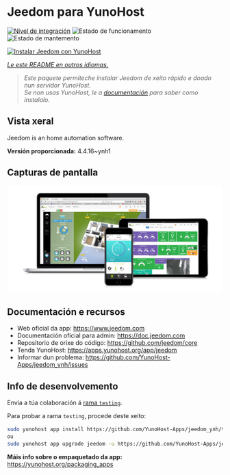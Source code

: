 <!--
NOTA: Este README foi creado automáticamente por <https://github.com/YunoHost/apps/tree/master/tools/readme_generator>
NON debe editarse manualmente.
-->

# Jeedom para YunoHost

[![Nivel de integración](https://dash.yunohost.org/integration/jeedom.svg)](https://ci-apps.yunohost.org/ci/apps/jeedom/) ![Estado de funcionamento](https://ci-apps.yunohost.org/ci/badges/jeedom.status.svg) ![Estado de mantemento](https://ci-apps.yunohost.org/ci/badges/jeedom.maintain.svg)

[![Instalar Jeedom con YunoHost](https://install-app.yunohost.org/install-with-yunohost.svg)](https://install-app.yunohost.org/?app=jeedom)

*[Le este README en outros idiomas.](./ALL_README.md)*

> *Este paquete permíteche instalar Jeedom de xeito rápido e doado nun servidor YunoHost.*  
> *Se non usas YunoHost, le a [documentación](https://yunohost.org/install) para saber como instalalo.*

## Vista xeral

Jeedom is an home automation software.


**Versión proporcionada:** 4.4.16~ynh1

## Capturas de pantalla

![Captura de pantalla de Jeedom](./doc/screenshots/01-Appli-jeedom.png)

## Documentación e recursos

- Web oficial da app: <https://www.jeedom.com>
- Documentación oficial para admin: <https://doc.jeedom.com>
- Repositorio de orixe do código: <https://github.com/jeedom/core>
- Tenda YunoHost: <https://apps.yunohost.org/app/jeedom>
- Informar dun problema: <https://github.com/YunoHost-Apps/jeedom_ynh/issues>

## Info de desenvolvemento

Envía a túa colaboración á [rama `testing`](https://github.com/YunoHost-Apps/jeedom_ynh/tree/testing).

Para probar a rama `testing`, procede deste xeito:

```bash
sudo yunohost app install https://github.com/YunoHost-Apps/jeedom_ynh/tree/testing --debug
ou
sudo yunohost app upgrade jeedom -u https://github.com/YunoHost-Apps/jeedom_ynh/tree/testing --debug
```

**Máis info sobre o empaquetado da app:** <https://yunohost.org/packaging_apps>
